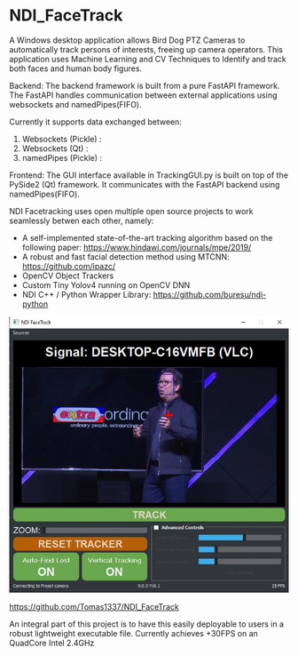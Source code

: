 # NDI_FaceTrack

A Windows desktop application allows Bird Dog PTZ Cameras to automatically track persons of interests, freeing up camera operators. This application uses Machine Learning and CV Techniques to Identify and track both faces and human body figures.

Backend: The backend framework is built from a pure FastAPI framework. The FastAPI handles communication between external applications using websockets and namedPipes(FIFO). 

Currently it supports data exchanged between:

1) Websockets (Pickle)  :
2) Websockets (Qt)      :
3) namedPipes (Pickle)  :

Frontend: The GUI interface available in TrackingGUI.py is built on top of the PySide2 (Qt) framework. It communicates with the FastAPI backend using namedPipes(FIFO).

NDI Facetracking uses open multiple open source projects to work seamlessly betwen each other, namely:
- A self-implemented state-of-the-art tracking algorithm based on the following paper: https://www.hindawi.com/journals/mpe/2019/
- A robust and fast facial detection method using MTCNN: https://github.com/ipazc/
- OpenCV Object Trackers
- Custom Tiny Yolov4 running on OpenCV DNN 
- NDI C++  / Python Wrapper Library: https://github.com/buresu/ndi-python


![Alt text](./styling/NDI_Desktop_Application.jpg?raw=tru?raw=true "Title")

https://github.com/Tomas1337/NDI_FaceTrack


An integral part of this project is to have this easily deployable to users in a robust lightweight executable file.
Currently achieves +30FPS on an QuadCore Intel 2.4GHz
